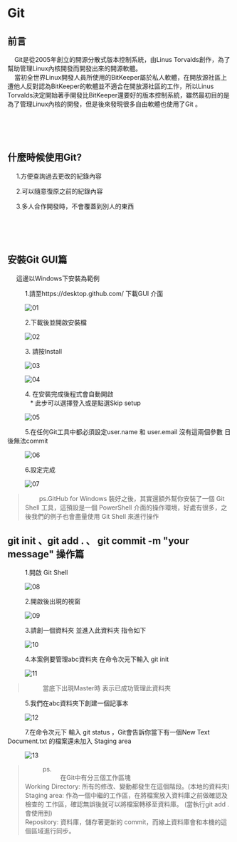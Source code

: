 # Git


## 前言

   &nbsp;&nbsp;&nbsp;&nbsp;Git是從2005年創立的開源分散式版本控制系統，由Linus Torvalds創作，為了幫助管理Linux內核開發而開發出來的開源軟體。<br/>
   &nbsp;&nbsp;&nbsp;&nbsp;當初全世界Linux開發人員所使用的BitKeeper屬於私人軟體，在開放源社區上遭他人反對認為BitKeeper的軟體並不適合在開放源社區的工作，所以Linus Torvalds決定開始著手開發比BitKeeper還要好的版本控制系統，雖然最初目的是為了管理Linux內核的開發，但是後來發現很多自由軟體也使用了Git 。

<br/><br/><br/>
## 什麼時候使用Git?

 &nbsp;&nbsp;&nbsp;&nbsp;&nbsp;1.方便查詢過去更改的紀錄內容

 &nbsp;&nbsp;&nbsp;&nbsp;&nbsp;2.可以隨意復原之前的紀錄內容

 &nbsp;&nbsp;&nbsp;&nbsp;&nbsp;3.多人合作開發時，不會覆蓋到別人的東西

<br/><br/><br/>
## 安裝Git GUI篇

&nbsp;&nbsp;&nbsp;&nbsp;&nbsp;這邊以Windows下安裝為範例

&nbsp;&nbsp;&nbsp;&nbsp;&nbsp;&nbsp;&nbsp;&nbsp;&nbsp;&nbsp;1.請至https://desktop.github.com/ 下載GUI 介面

&nbsp;&nbsp;&nbsp;&nbsp;&nbsp;&nbsp;&nbsp;&nbsp;&nbsp;&nbsp;![01](https://github.com/a65162/Git-Learnig/blob/master/img/01.jpg)

&nbsp;&nbsp;&nbsp;&nbsp;&nbsp;&nbsp;&nbsp;&nbsp;&nbsp;&nbsp;2.下載後並開啟安裝檔

&nbsp;&nbsp;&nbsp;&nbsp;&nbsp;&nbsp;&nbsp;&nbsp;&nbsp;&nbsp;![02](https://github.com/a65162/Git-Learnig/blob/master/img/02.jpg)

&nbsp;&nbsp;&nbsp;&nbsp;&nbsp;&nbsp;&nbsp;&nbsp;&nbsp;&nbsp;3. 請按Install

&nbsp;&nbsp;&nbsp;&nbsp;&nbsp;&nbsp;&nbsp;&nbsp;&nbsp;&nbsp;![03](https://github.com/a65162/Git-Learnig/blob/master/img/03.jpg)

&nbsp;&nbsp;&nbsp;&nbsp;&nbsp;&nbsp;&nbsp;&nbsp;&nbsp;&nbsp;![04](https://github.com/a65162/Git-Learnig/blob/master/img/04.jpg)

&nbsp;&nbsp;&nbsp;&nbsp;&nbsp;&nbsp;&nbsp;&nbsp;&nbsp;&nbsp;4. 在安裝完成後程式會自動開啟<br/>
&nbsp;&nbsp;&nbsp;&nbsp;&nbsp;&nbsp;&nbsp;&nbsp;&nbsp;&nbsp;&nbsp;&nbsp;&nbsp;* 此步可以選擇登入或是點選Skip setup

&nbsp;&nbsp;&nbsp;&nbsp;&nbsp;&nbsp;&nbsp;&nbsp;&nbsp;&nbsp;![05](https://github.com/a65162/Git-Learnig/blob/master/img/05.jpg)

&nbsp;&nbsp;&nbsp;&nbsp;&nbsp;&nbsp;&nbsp;&nbsp;&nbsp;&nbsp;5.在任何Git工具中都必須設定user.name 和 user.email 沒有這兩個參數 日後無法commit

&nbsp;&nbsp;&nbsp;&nbsp;&nbsp;&nbsp;&nbsp;&nbsp;&nbsp;&nbsp;![06](https://github.com/a65162/Git-Learnig/blob/master/img/06.jpg)

&nbsp;&nbsp;&nbsp;&nbsp;&nbsp;&nbsp;&nbsp;&nbsp;&nbsp;&nbsp;6.設定完成

&nbsp;&nbsp;&nbsp;&nbsp;&nbsp;&nbsp;&nbsp;&nbsp;&nbsp;&nbsp;![07](https://github.com/a65162/Git-Learnig/blob/master/img/07.jpg)

> &nbsp;&nbsp;&nbsp;&nbsp;&nbsp;&nbsp;&nbsp;&nbsp;ps.GitHub for Windows 裝好之後，其實還額外幫你安裝了一個 Git Shell 工具，這預設是一個
 PowerShell 介面的操作環境，好處有很多，之後我們的例子也會盡量使用 Git Shell 來進行操作


 ## git init 、git add . 、 git commit -m "your message" 操作篇

 &nbsp;&nbsp;&nbsp;&nbsp;&nbsp;&nbsp;&nbsp;&nbsp;&nbsp;&nbsp;1.開啟 Git Shell

&nbsp;&nbsp;&nbsp;&nbsp;&nbsp;&nbsp;&nbsp;&nbsp;&nbsp;&nbsp;![08](https://github.com/a65162/Git-Learnig/blob/master/img/08.jpg)

 &nbsp;&nbsp;&nbsp;&nbsp;&nbsp;&nbsp;&nbsp;&nbsp;&nbsp;&nbsp;2.開啟後出現的視窗

&nbsp;&nbsp;&nbsp;&nbsp;&nbsp;&nbsp;&nbsp;&nbsp;&nbsp;&nbsp;![09](https://github.com/a65162/Git-Learnig/blob/master/img/09.jpg)

 &nbsp;&nbsp;&nbsp;&nbsp;&nbsp;&nbsp;&nbsp;&nbsp;&nbsp;&nbsp;3.請創一個資料夾 並進入此資料夾 指令如下

 &nbsp;&nbsp;&nbsp;&nbsp;&nbsp;&nbsp;&nbsp;&nbsp;&nbsp;&nbsp;![10](https://github.com/a65162/Git-Learnig/blob/master/img/10.jpg)

 &nbsp;&nbsp;&nbsp;&nbsp;&nbsp;&nbsp;&nbsp;&nbsp;&nbsp;&nbsp;4.本案例要管理abc資料夾  在命令次元下輸入 git init

  &nbsp;&nbsp;&nbsp;&nbsp;&nbsp;&nbsp;&nbsp;&nbsp;&nbsp;&nbsp;![11](https://github.com/a65162/Git-Learnig/blob/master/img/11.jpg)
  >&nbsp;&nbsp;&nbsp;&nbsp;&nbsp;&nbsp;&nbsp;&nbsp;&nbsp;&nbsp;當底下出現Master時 表示已成功管理此資料夾

  &nbsp;&nbsp;&nbsp;&nbsp;&nbsp;&nbsp;&nbsp;&nbsp;&nbsp;&nbsp;5.我們在abc資料夾下創建一個記事本

  &nbsp;&nbsp;&nbsp;&nbsp;&nbsp;&nbsp;&nbsp;&nbsp;&nbsp;&nbsp;![12](https://github.com/a65162/Git-Learnig/blob/master/img/12.jpg)

  &nbsp;&nbsp;&nbsp;&nbsp;&nbsp;&nbsp;&nbsp;&nbsp;&nbsp;&nbsp;7.在命令次元下 輸入 git status ，Git會告訴你當下有一個New Text Document.txt 的檔案還未加入
   Staging area

  &nbsp;&nbsp;&nbsp;&nbsp;&nbsp;&nbsp;&nbsp;&nbsp;&nbsp;&nbsp;![13](https://github.com/a65162/Git-Learnig/blob/master/img/13.jpg)  

  >&nbsp;&nbsp;&nbsp;&nbsp;&nbsp;&nbsp;&nbsp;&nbsp;&nbsp;&nbsp;ps.<br/>&nbsp;&nbsp;&nbsp;&nbsp;&nbsp;&nbsp;&nbsp;&nbsp;&nbsp;&nbsp;&nbsp;&nbsp;&nbsp;&nbsp;&nbsp;&nbsp;&nbsp;&nbsp;&nbsp;&nbsp;在Git中有分三個工作區塊<br/>
Working Directory: 所有的修改、變動都發生在這個階段。(本地的資料夾)<br/>
Staging area: 作為一個中繼的工作區，在將檔案放入資料庫之前做確認及檢查的                       工作區，確認無誤後就可以將檔案轉移至資料庫。 (當執行git add . 會使用到)<br/>
Repository: 資料庫，儲存著更新的 commit，而線上資料庫會和本機的這個區域進行同步。
